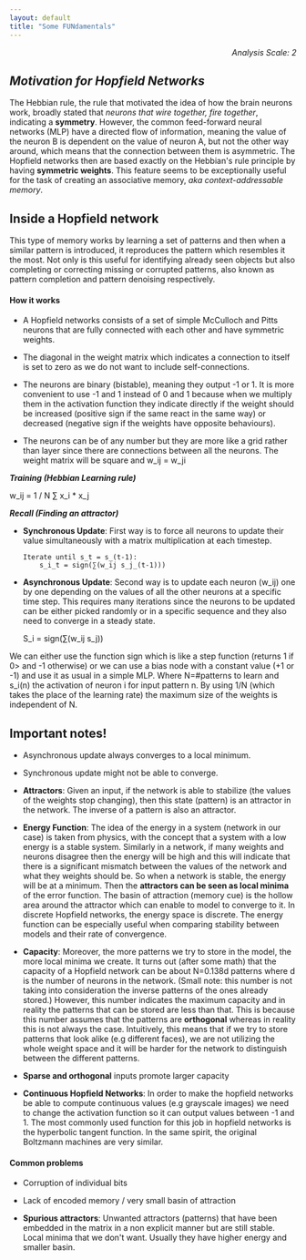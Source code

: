 ```yaml
---
layout: default
title: "Some FUNdamentals"
---
```


<div style="text-align: right"> <i> Analysis Scale: 2 </i> </div>

## _Motivation for Hopfield Networks_

The Hebbian rule, the rule that motivated the idea of how the brain neurons work, broadly stated that *neurons that wire together, fire together*, indicating a **symmetry**. However, the common feed-forward neural networks (MLP) have a directed flow of information, meaning the value of the neuron B is dependent on the value of neuron A, but not the other way around, which means that the connection between them is asymmetric. The Hopfield networks then are based exactly on the Hebbian's rule principle by having **symmetric weights**. This feature seems to be exceptionally useful for the task of creating an associative memory, *aka context-addressable memory*. 

## Inside a Hopfield network

This type of memory works by learning a set of patterns and then when a similar pattern is introduced, it reproduces the pattern which resembles it the most. Not only is this useful for identifying already seen objects but also completing or correcting missing or corrupted patterns, also known as pattern completion and pattern denoising respectively.

#### How it works

- A Hopfield networks consists of a set of simple McCulloch and Pitts neurons that are fully connected with each other and have symmetric weights. 

- The diagonal in the weight matrix which indicates a connection to itself is set to zero as we do not want to include self-connections. 

- The neurons are binary (bistable), meaning they output -1 or 1. It is more convenient to use -1 and 1 instead of 0 and 1 because when we multiply them in the activation function they indicate directly if the weight should be increased (positive sign if the same react in the same way) or decreased (negative sign if the weights have opposite behaviours).

- The neurons can be of any number but they are more like a grid rather than layer since there are connections between all the neurons. The weight matrix will be square and w_ij = w_ji


***Training (Hebbian Learning rule)***

w_ij = 1 / N ∑ x_i * x_j

***Recall (Finding an attractor)***

* **Synchronous Update**: First way is to force all neurons to update their value simultaneously with a matrix multiplication at each timestep. 
    ```
    Iterate until s_t = s_(t-1):
        s_i_t = sign(∑(w_ij s_j_(t-1)))
    ```
    
* **Asynchronous Update**: Second way is to update each neuron (w_ij) one by one depending on the values of all the other neurons at a specific time step. This requires many iterations since the neurons to be updated can be either picked randomly or in a specific sequence and they also need to converge in a steady state.

    S_i = sign(∑(w_ij s_j))

We can either use the function sign which is like a step function (returns 1 if 0> and -1 otherwise) or we can use a bias node with a constant value (+1 or -1) and use it as usual in a simple MLP.
Where N=#patterns to learn and s_i(n) the activation of neuron i for input pattern n. By using 1/N (which takes the place of the learning rate) the maximum size of the weights is independent of N.


## Important notes!

- Asynchronous update always converges to a local minimum.

- Synchronous update might not be able to converge.

- **Attractors**: Given an input, if the network is able to stabilize (the values of the weights stop changing), then this state (pattern) is an attractor in the network. The inverse of a pattern is also an attractor.

- **Energy Function**: The idea of the energy in a system (network in our case) is taken from physics, with the concept that a system with a low energy is a stable system. Similarly in a network, if many weights and neurons disagree then the energy will be high and this will indicate that there is a significant mismatch between the values of the network and what they weights should be. So when a network is stable, the energy will be at a minimum. Then the **attractors can be seen as local minima** of the error function. The basin of attraction (memory cue) is the hollow area around the attractor which can enable to model to converge to it. In discrete Hopfield networks, the energy space is discrete. The energy function can be especially useful when comparing stability between models and their rate of convergence.

- **Capacity**:  Moreover, the more patterns we try to store in the model, the more local minima we create. It turns out (after some math) that the capacity of a Hopfield network can be about N=0.138d patterns where d is the number of neurons in the network. (Small note: this number is not taking into consideration the inverse patterns of the ones already stored.) However, this number indicates the maximum capacity and in reality the patterns that can be stored are less than that. This is because this number assumes that the patterns are **orthogonal** whereas in reality this is not always the case. Intuitively, this means that if we try to store patterns that look alike (e.g different faces), we are not utilizing the whole weight space and it will be harder for the network to distinguish between the different patterns.

- **Sparse and orthogonal** inputs promote larger capacity

- **Continuous Hopfield Networks**: In order to make the hopfield networks be able to compute continuous values (e.g grayscale images) we need to change the activation function so it can output values between -1 and 1. The most commonly used function for this job in hopfield networks is the hyperbolic tangent function. In the same spirit, the original Boltzmann machines are very similar.

#### Common problems

- Corruption of individual bits

- Lack of encoded memory / very small basin of attraction

- **Spurious attractors**: Unwanted attractors (patterns) that have been embedded in the matrix in a non explicit manner but are still stable. Local minima that we don't want. Usually they have higher energy and smaller basin.
 
